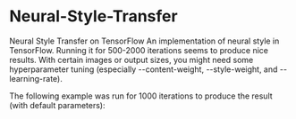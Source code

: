 # Neural-Style-Transfer
Neural Style Transfer on TensorFlow
An implementation of neural style in TensorFlow.
Running it for 500-2000 iterations seems to produce nice results. With certain images or output sizes, you might need some hyperparameter tuning (especially --content-weight, --style-weight, and --learning-rate).

The following example was run for 1000 iterations to produce the result (with default parameters):
